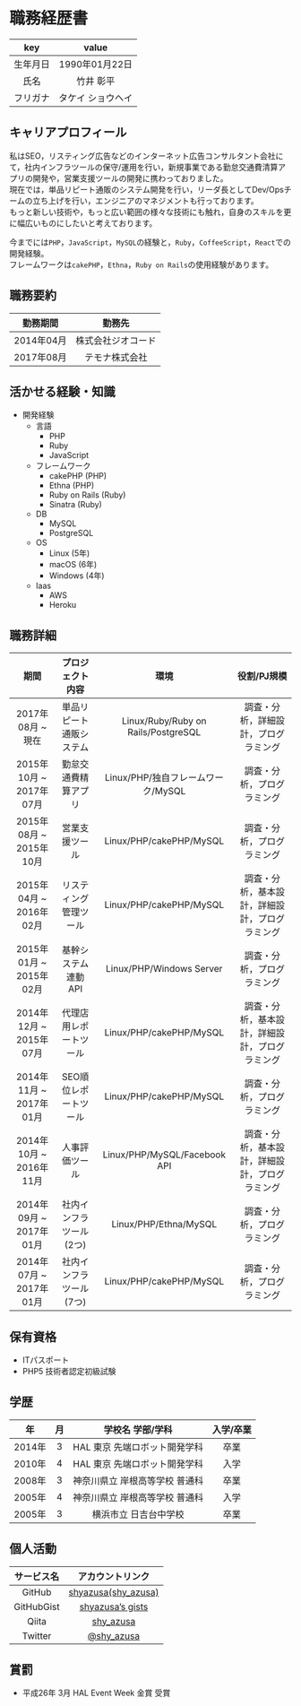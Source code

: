 # 職務経歴書

|key|value|
|:---:|:---:|
|生年月日|1990年01月22日|
|氏名|竹井 彰平|
|フリガナ|タケイ ショウヘイ|

## キャリアプロフィール

私はSEO，リスティング広告などのインターネット広告コンサルタント会社にて，社内インフラツールの保守/運用を行い，新規事業である勤怠交通費清算アプリの開発や，営業支援ツールの開発に携わっておりました。  
現在では，単品リピート通販のシステム開発を行い，リーダ長としてDev/Opsチームの立ち上げを行い，エンジニアのマネジメントも行っております。  
もっと新しい技術や，もっと広い範囲の様々な技術にも触れ，自身のスキルを更に幅広いものにしたいと考えております。

今までには`PHP`，`JavaScript`，`MySQL`の経験と，`Ruby`，`CoffeeScript`，`React`での開発経験。  
フレームワークは`cakePHP`，`Ethna`，`Ruby on Rails`の使用経験があります。

## 職務要約

|勤務期間|勤務先|
|:---:|:-----:|
|2014年04月|株式会社ジオコード|
|2017年08月|テモナ株式会社|

## 活かせる経験・知識

- 開発経験
  - 言語
    - PHP
    - Ruby
    - JavaScript
  - フレームワーク
    - cakePHP (PHP)
    - Ethna (PHP)
    - Ruby on Rails (Ruby)
    - Sinatra (Ruby)
  - DB
    - MySQL
    - PostgreSQL
  - OS
    - Linux (5年)
    - macOS (6年)
    - Windows (4年)
  - Iaas
    - AWS
    - Heroku

## 職務詳細

|期間|プロジェクト内容|環境|役割/PJ規模|
|:---:|:---:|:---:|:---:|
|2017年08月 ~ 現在|単品リピート通販システム|Linux/Ruby/Ruby on Rails/PostgreSQL|調査・分析，詳細設計，プログラミング|
|2015年10月 ~ 2017年07月|勤怠交通費精算アプリ|Linux/PHP/独自フレームワーク/MySQL|調査・分析，プログラミング|
|2015年08月 ~ 2015年10月|営業支援ツール|Linux/PHP/cakePHP/MySQL|調査・分析，プログラミング|
|2015年04月 ~ 2016年02月|リスティング管理ツール|Linux/PHP/cakePHP/MySQL|調査・分析，基本設計，詳細設計，プログラミング|
|2015年01月 ~ 2015年02月|基幹システム連動API|Linux/PHP/Windows Server|調査・分析，プログラミング|
|2014年12月 ~ 2015年07月|代理店用レポートツール|Linux/PHP/cakePHP/MySQL|調査・分析，基本設計，詳細設計，プログラミング|
|2014年11月 ~ 2017年01月|SEO順位レポートツール|Linux/PHP/cakePHP/MySQL|調査・分析，プログラミング|
|2014年10月 ~ 2016年11月|人事評価ツール|Linux/PHP/MySQL/Facebook API|調査・分析，基本設計，詳細設計，プログラミング|
|2014年09月 ~ 2017年01月|社内インフラツール(2つ)|Linux/PHP/Ethna/MySQL|調査・分析，プログラミング|
|2014年07月 ~ 2017年01月|社内インフラツール(7つ)|Linux/PHP/cakePHP/MySQL|調査・分析，プログラミング|

## 保有資格

- ITパスポート
- PHP5 技術者認定初級試験

## 学歴

|年|月|学校名 学部/学科|入学/卒業|
|:---:|:---:|:---:|:---:|
|2014年|3|HAL 東京 先端ロボット開発学科|卒業|
|2010年|4|HAL 東京 先端ロボット開発学科|入学|
|2008年|3|神奈川県立 岸根高等学校 普通科|卒業|
|2005年|4|神奈川県立 岸根高等学校 普通科|入学|
|2005年|3|横浜市立 日吉台中学校|卒業|

## 個人活動

|サービス名|アカウントリンク|
|:---:|:---:|
|GitHub|[shyazusa(shy_azusa)](https://github.com/shyazusa)|
|GitHubGist|[shyazusa’s gists](https://gist.github.com/shyazusa)|
|Qiita|[shy_azusa](http://qiita.com/shy_azusa)|
|Twitter|[@shy_azusa](https://twitter.com/shy_azusa)|

## 賞罰

- 平成26年 3月 HAL Event Week 金賞 受賞
